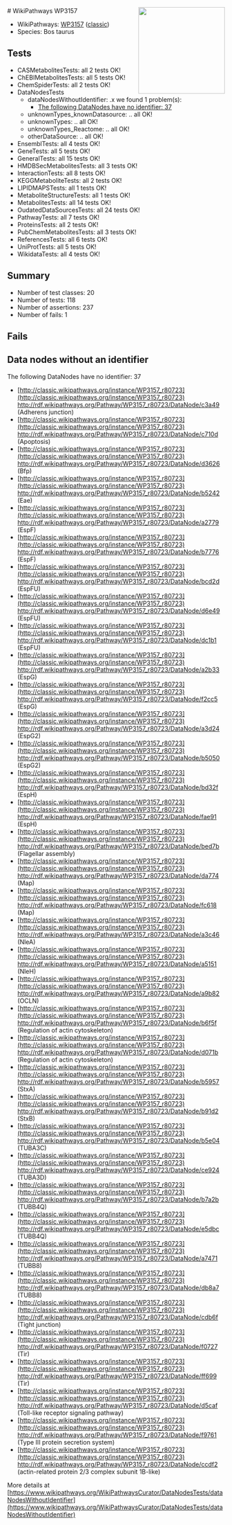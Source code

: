 <img style="float: right; width: 200px" src="https://upload.wikimedia.org/wikipedia/commons/thumb/8/83/Wplogo_with_text_500.png/640px-Wplogo_with_text_500.png" />
# WikiPathways WP3157

* WikiPathways: [WP3157](https://wikipathways.org/pathways/WP3157) ([classic](https://classic.wikipathways.org/instance/WP3157))
* Species: Bos taurus
## Tests
* CASMetabolitesTests: all 2 tests OK!
* ChEBIMetabolitesTests: all 5 tests OK!
* ChemSpiderTests: all 2 tests OK!
* DataNodesTests
    * dataNodesWithoutIdentifier: .x we found 1 problem(s):
        * [The following DataNodes have no identifier: 37](#8792c4d5)
    * unknownTypes_knownDatasource: .. all OK!
    * unknownTypes: .. all OK!
    * unknownTypes_Reactome: .. all OK!
    * otherDataSource: .. all OK!
* EnsemblTests: all 4 tests OK!
* GeneTests: all 5 tests OK!
* GeneralTests: all 15 tests OK!
* HMDBSecMetabolitesTests: all 3 tests OK!
* InteractionTests: all 8 tests OK!
* KEGGMetaboliteTests: all 2 tests OK!
* LIPIDMAPSTests: all 1 tests OK!
* MetaboliteStructureTests: all 1 tests OK!
* MetabolitesTests: all 14 tests OK!
* OudatedDataSourcesTests: all 24 tests OK!
* PathwayTests: all 7 tests OK!
* ProteinsTests: all 2 tests OK!
* PubChemMetabolitesTests: all 3 tests OK!
* ReferencesTests: all 6 tests OK!
* UniProtTests: all 5 tests OK!
* WikidataTests: all 4 tests OK!


## Summary

* Number of test classes: 20
* Number of tests: 118
* Number of assertions: 237
* Number of fails: 1

## Fails

<a name="8792c4d5" />

## Data nodes without an identifier

The following DataNodes have no identifier: 37

* [http://classic.wikipathways.org/instance/WP3157_r80723](http://classic.wikipathways.org/instance/WP3157_r80723) http://rdf.wikipathways.org/Pathway/WP3157_r80723/DataNode/c3a49 (Adherens junction)
* [http://classic.wikipathways.org/instance/WP3157_r80723](http://classic.wikipathways.org/instance/WP3157_r80723) http://rdf.wikipathways.org/Pathway/WP3157_r80723/DataNode/c710d (Apoptosis)
* [http://classic.wikipathways.org/instance/WP3157_r80723](http://classic.wikipathways.org/instance/WP3157_r80723) http://rdf.wikipathways.org/Pathway/WP3157_r80723/DataNode/d3626 (Bfp)
* [http://classic.wikipathways.org/instance/WP3157_r80723](http://classic.wikipathways.org/instance/WP3157_r80723) http://rdf.wikipathways.org/Pathway/WP3157_r80723/DataNode/b5242 (Eae)
* [http://classic.wikipathways.org/instance/WP3157_r80723](http://classic.wikipathways.org/instance/WP3157_r80723) http://rdf.wikipathways.org/Pathway/WP3157_r80723/DataNode/a2779 (EspF)
* [http://classic.wikipathways.org/instance/WP3157_r80723](http://classic.wikipathways.org/instance/WP3157_r80723) http://rdf.wikipathways.org/Pathway/WP3157_r80723/DataNode/b7776 (EspF)
* [http://classic.wikipathways.org/instance/WP3157_r80723](http://classic.wikipathways.org/instance/WP3157_r80723) http://rdf.wikipathways.org/Pathway/WP3157_r80723/DataNode/bcd2d (EspFU)
* [http://classic.wikipathways.org/instance/WP3157_r80723](http://classic.wikipathways.org/instance/WP3157_r80723) http://rdf.wikipathways.org/Pathway/WP3157_r80723/DataNode/d6e49 (EspFU)
* [http://classic.wikipathways.org/instance/WP3157_r80723](http://classic.wikipathways.org/instance/WP3157_r80723) http://rdf.wikipathways.org/Pathway/WP3157_r80723/DataNode/dc1b1 (EspFU)
* [http://classic.wikipathways.org/instance/WP3157_r80723](http://classic.wikipathways.org/instance/WP3157_r80723) http://rdf.wikipathways.org/Pathway/WP3157_r80723/DataNode/a2b33 (EspG)
* [http://classic.wikipathways.org/instance/WP3157_r80723](http://classic.wikipathways.org/instance/WP3157_r80723) http://rdf.wikipathways.org/Pathway/WP3157_r80723/DataNode/f2cc5 (EspG)
* [http://classic.wikipathways.org/instance/WP3157_r80723](http://classic.wikipathways.org/instance/WP3157_r80723) http://rdf.wikipathways.org/Pathway/WP3157_r80723/DataNode/a3d24 (EspG2)
* [http://classic.wikipathways.org/instance/WP3157_r80723](http://classic.wikipathways.org/instance/WP3157_r80723) http://rdf.wikipathways.org/Pathway/WP3157_r80723/DataNode/b5050 (EspG2)
* [http://classic.wikipathways.org/instance/WP3157_r80723](http://classic.wikipathways.org/instance/WP3157_r80723) http://rdf.wikipathways.org/Pathway/WP3157_r80723/DataNode/bd32f (EspH)
* [http://classic.wikipathways.org/instance/WP3157_r80723](http://classic.wikipathways.org/instance/WP3157_r80723) http://rdf.wikipathways.org/Pathway/WP3157_r80723/DataNode/fae91 (EspH)
* [http://classic.wikipathways.org/instance/WP3157_r80723](http://classic.wikipathways.org/instance/WP3157_r80723) http://rdf.wikipathways.org/Pathway/WP3157_r80723/DataNode/bed7b (Flagellar assembly)
* [http://classic.wikipathways.org/instance/WP3157_r80723](http://classic.wikipathways.org/instance/WP3157_r80723) http://rdf.wikipathways.org/Pathway/WP3157_r80723/DataNode/da774 (Map)
* [http://classic.wikipathways.org/instance/WP3157_r80723](http://classic.wikipathways.org/instance/WP3157_r80723) http://rdf.wikipathways.org/Pathway/WP3157_r80723/DataNode/fc618 (Map)
* [http://classic.wikipathways.org/instance/WP3157_r80723](http://classic.wikipathways.org/instance/WP3157_r80723) http://rdf.wikipathways.org/Pathway/WP3157_r80723/DataNode/a3c46 (NleA)
* [http://classic.wikipathways.org/instance/WP3157_r80723](http://classic.wikipathways.org/instance/WP3157_r80723) http://rdf.wikipathways.org/Pathway/WP3157_r80723/DataNode/a5151 (NleH)
* [http://classic.wikipathways.org/instance/WP3157_r80723](http://classic.wikipathways.org/instance/WP3157_r80723) http://rdf.wikipathways.org/Pathway/WP3157_r80723/DataNode/a9b82 (OCLN)
* [http://classic.wikipathways.org/instance/WP3157_r80723](http://classic.wikipathways.org/instance/WP3157_r80723) http://rdf.wikipathways.org/Pathway/WP3157_r80723/DataNode/b6f5f (Regulation of actin cytoskeleton)
* [http://classic.wikipathways.org/instance/WP3157_r80723](http://classic.wikipathways.org/instance/WP3157_r80723) http://rdf.wikipathways.org/Pathway/WP3157_r80723/DataNode/d071b (Regulation of actin cytoskeleton)
* [http://classic.wikipathways.org/instance/WP3157_r80723](http://classic.wikipathways.org/instance/WP3157_r80723) http://rdf.wikipathways.org/Pathway/WP3157_r80723/DataNode/b5957 (StxA)
* [http://classic.wikipathways.org/instance/WP3157_r80723](http://classic.wikipathways.org/instance/WP3157_r80723) http://rdf.wikipathways.org/Pathway/WP3157_r80723/DataNode/b91d2 (StxB)
* [http://classic.wikipathways.org/instance/WP3157_r80723](http://classic.wikipathways.org/instance/WP3157_r80723) http://rdf.wikipathways.org/Pathway/WP3157_r80723/DataNode/b5e04 (TUBA3C)
* [http://classic.wikipathways.org/instance/WP3157_r80723](http://classic.wikipathways.org/instance/WP3157_r80723) http://rdf.wikipathways.org/Pathway/WP3157_r80723/DataNode/ce924 (TUBA3D)
* [http://classic.wikipathways.org/instance/WP3157_r80723](http://classic.wikipathways.org/instance/WP3157_r80723) http://rdf.wikipathways.org/Pathway/WP3157_r80723/DataNode/b7a2b (TUBB4Q)
* [http://classic.wikipathways.org/instance/WP3157_r80723](http://classic.wikipathways.org/instance/WP3157_r80723) http://rdf.wikipathways.org/Pathway/WP3157_r80723/DataNode/e5dbc (TUBB4Q)
* [http://classic.wikipathways.org/instance/WP3157_r80723](http://classic.wikipathways.org/instance/WP3157_r80723) http://rdf.wikipathways.org/Pathway/WP3157_r80723/DataNode/a7471 (TUBB8)
* [http://classic.wikipathways.org/instance/WP3157_r80723](http://classic.wikipathways.org/instance/WP3157_r80723) http://rdf.wikipathways.org/Pathway/WP3157_r80723/DataNode/db8a7 (TUBB8)
* [http://classic.wikipathways.org/instance/WP3157_r80723](http://classic.wikipathways.org/instance/WP3157_r80723) http://rdf.wikipathways.org/Pathway/WP3157_r80723/DataNode/cdb6f (Tight junction)
* [http://classic.wikipathways.org/instance/WP3157_r80723](http://classic.wikipathways.org/instance/WP3157_r80723) http://rdf.wikipathways.org/Pathway/WP3157_r80723/DataNode/f0727 (Tir)
* [http://classic.wikipathways.org/instance/WP3157_r80723](http://classic.wikipathways.org/instance/WP3157_r80723) http://rdf.wikipathways.org/Pathway/WP3157_r80723/DataNode/ff699 (Tir)
* [http://classic.wikipathways.org/instance/WP3157_r80723](http://classic.wikipathways.org/instance/WP3157_r80723) http://rdf.wikipathways.org/Pathway/WP3157_r80723/DataNode/d5caf (Toll-like receptor signaling pathway)
* [http://classic.wikipathways.org/instance/WP3157_r80723](http://classic.wikipathways.org/instance/WP3157_r80723) http://rdf.wikipathways.org/Pathway/WP3157_r80723/DataNode/f9761 (Type III protein
secretion system)
* [http://classic.wikipathways.org/instance/WP3157_r80723](http://classic.wikipathways.org/instance/WP3157_r80723) http://rdf.wikipathways.org/Pathway/WP3157_r80723/DataNode/ccdf2 (actin-related protein 2/3 complex subunit 1B-like)


More details at [https://www.wikipathways.org/WikiPathwaysCurator/DataNodesTests/dataNodesWithoutIdentifier](https://www.wikipathways.org/WikiPathwaysCurator/DataNodesTests/dataNodesWithoutIdentifier)

